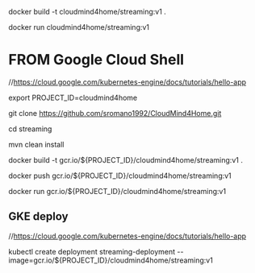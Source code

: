 docker build -t cloudmind4home/streaming:v1 .

docker run cloudmind4home/streaming:v1

# FROM Google Cloud Shell

//https://cloud.google.com/kubernetes-engine/docs/tutorials/hello-app

export PROJECT_ID=cloudmind4home

git clone https://github.com/sromano1992/CloudMind4Home.git

cd streaming

mvn clean install

docker build -t gcr.io/${PROJECT_ID}/cloudmind4home/streaming:v1 .

docker push gcr.io/${PROJECT_ID}/cloudmind4home/streaming:v1

docker run gcr.io/${PROJECT_ID}/cloudmind4home/streaming:v1

## GKE deploy

//https://cloud.google.com/kubernetes-engine/docs/tutorials/hello-app

kubectl create deployment streaming-deployment --image=gcr.io/${PROJECT_ID}/cloudmind4home/streaming:v1

